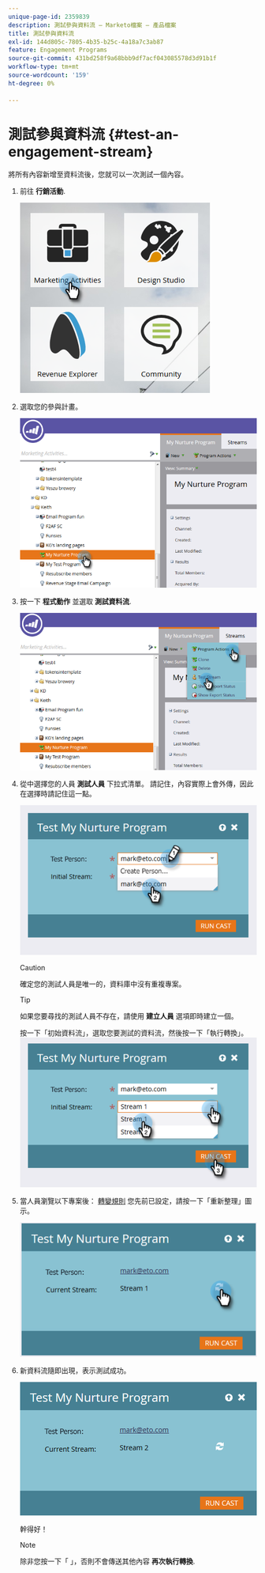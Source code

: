 ```yaml
---
unique-page-id: 2359839
description: 測試參與資料流 — Marketo檔案 — 產品檔案
title: 測試參與資料流
exl-id: 144d805c-7805-4b35-b25c-4a18a7c3ab87
feature: Engagement Programs
source-git-commit: 431bd258f9a68bbb9df7acf043085578d3d91b1f
workflow-type: tm+mt
source-wordcount: '159'
ht-degree: 0%

---
```


# 測試參與資料流 {#test-an-engagement-stream}

將所有內容新增至資料流後，您就可以一次測試一個內容。

1. 前往 **行銷活動**.

   ![](assets/one.png)

1. 選取您的參與計畫。

   ![](assets/two.png)

1. 按一下 **程式動作** 並選取 **測試資料流**.

   ![](assets/three.png)

1. 從中選擇您的人員 **測試人員** 下拉式清單。 請記住，內容實際上會外傳，因此在選擇時請記住這一點。

   ![](assets/four-rubix.png)

   >[!CAUTION]
   >
   >確定您的測試人員是唯一的，資料庫中沒有重複專案。

   >[!TIP]
   >
   >如果您要尋找的測試人員不存在，請使用 **建立人員** 選項即時建立一個。

   按一下「初始資料流」，選取您要測試的資料流，然後按一下「執行轉換」。
   ![](assets/five-rubiks.png)

1. 當人員瀏覽以下專案後： [轉變規則](/help/marketo/product-docs/email-marketing/drip-nurturing/engagement-program-streams/transition-people-between-engagement-streams.md) 您先前已設定，請按一下「重新整理」圖示。

   ![](assets/six-rubiks.png)

1. 新資料流隨即出現，表示測試成功。

   ![](assets/seven-rubiks.png)

   幹得好！

   >[!NOTE]
   >
   >除非您按一下「 」，否則不會傳送其他內容 **再次執行轉換**.
